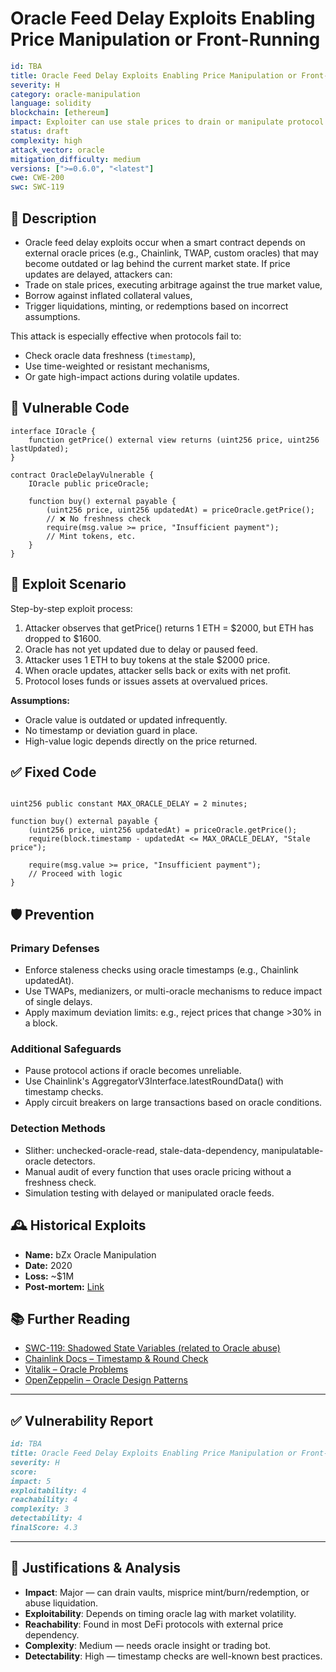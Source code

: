 # Oracle Feed Delay Exploits Enabling Price Manipulation or Front-Running

```YAML
id: TBA
title: Oracle Feed Delay Exploits Enabling Price Manipulation or Front-Running
severity: H
category: oracle-manipulation
language: solidity
blockchain: [ethereum]
impact: Exploiter can use stale prices to drain or manipulate protocol logic
status: draft
complexity: high
attack_vector: oracle
mitigation_difficulty: medium
versions: [">=0.6.0", "<latest"]
cwe: CWE-200
swc: SWC-119
```

## 📝 Description

- Oracle feed delay exploits occur when a smart contract depends on external oracle prices (e.g., Chainlink, TWAP, custom oracles) that may become outdated or lag behind the current market state. If price updates are delayed, attackers can:
- Trade on stale prices, executing arbitrage against the true market value,
- Borrow against inflated collateral values,
- Trigger liquidations, minting, or redemptions based on incorrect assumptions.

This attack is especially effective when protocols fail to:
- Check oracle data freshness (`timestamp`),
- Use time-weighted or resistant mechanisms,
- Or gate high-impact actions during volatile updates.

## 🚨 Vulnerable Code

```solidity
interface IOracle {
    function getPrice() external view returns (uint256 price, uint256 lastUpdated);
}

contract OracleDelayVulnerable {
    IOracle public priceOracle;

    function buy() external payable {
        (uint256 price, uint256 updatedAt) = priceOracle.getPrice();
        // ❌ No freshness check
        require(msg.value >= price, "Insufficient payment");
        // Mint tokens, etc.
    }
}
```

## 🧪 Exploit Scenario

Step-by-step exploit process:

1. Attacker observes that getPrice() returns 1 ETH = $2000, but ETH has dropped to $1600.
2. Oracle has not yet updated due to delay or paused feed.
3. Attacker uses 1 ETH to buy tokens at the stale $2000 price.
4. When oracle updates, attacker sells back or exits with net profit.
5. Protocol loses funds or issues assets at overvalued prices.

**Assumptions:**

- Oracle value is outdated or updated infrequently.
- No timestamp or deviation guard in place.
- High-value logic depends directly on the price returned.

## ✅ Fixed Code

```solidity

uint256 public constant MAX_ORACLE_DELAY = 2 minutes;

function buy() external payable {
    (uint256 price, uint256 updatedAt) = priceOracle.getPrice();
    require(block.timestamp - updatedAt <= MAX_ORACLE_DELAY, "Stale price");

    require(msg.value >= price, "Insufficient payment");
    // Proceed with logic
}

```


## 🛡️ Prevention

### Primary Defenses

- Enforce staleness checks using oracle timestamps (e.g., Chainlink updatedAt).
- Use TWAPs, medianizers, or multi-oracle mechanisms to reduce impact of single delays.
- Apply maximum deviation limits: e.g., reject prices that change >30% in a block.

### Additional Safeguards

- Pause protocol actions if oracle becomes unreliable.
- Use Chainlink's AggregatorV3Interface.latestRoundData() with timestamp checks.
- Apply circuit breakers on large transactions based on oracle conditions.

### Detection Methods

- Slither: unchecked-oracle-read, stale-data-dependency, manipulatable-oracle detectors.
- Manual audit of every function that uses oracle pricing without a freshness check.
- Simulation testing with delayed or manipulated oracle feeds.

## 🕰️ Historical Exploits

- **Name:** bZx Oracle Manipulation 
- **Date:** 2020 
- **Loss:** ~$1M 
- **Post-mortem:** [Link](https://blog.bzx.network/postmortem-2-15-20-2f37c4f28a5c) 



## 📚 Further Reading

- [SWC-119: Shadowed State Variables (related to Oracle abuse)](https://swcregistry.io/docs/SWC-119) 
- [Chainlink Docs – Timestamp & Round Check](https://docs.chain.link/data-feeds/api#round-id) 
- [Vitalik – Oracle Problems](https://vitalik.ca/general/2020/07/21/oracles.html) 
- [OpenZeppelin – Oracle Design Patterns](https://docs.openzeppelin.com/contracts/4.x/api/utils#PriceOracle) 


---

## ✅ Vulnerability Report

```markdown
id: TBA
title: Oracle Feed Delay Exploits Enabling Price Manipulation or Front-Running
severity: H
score:
impact: 5         
exploitability: 4 
reachability: 4   
complexity: 3     
detectability: 4  
finalScore: 4.3
```


---

## 📄 Justifications & Analysis

- **Impact**: Major — can drain vaults, misprice mint/burn/redemption, or abuse liquidation.
- **Exploitability**: Depends on timing oracle lag with market volatility.
- **Reachability**: Found in most DeFi protocols with external price dependency.
- **Complexity**: Medium — needs oracle insight or trading bot.
- **Detectability**: High — timestamp checks are well-known best practices.